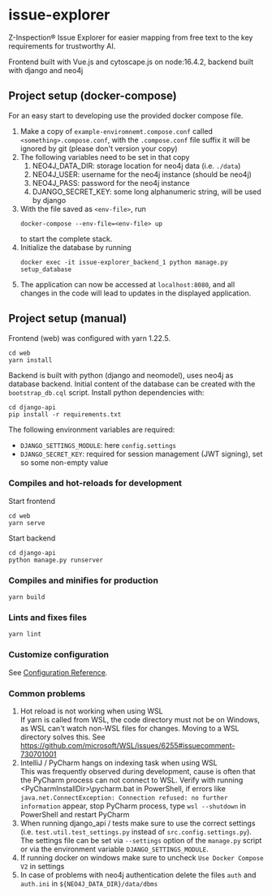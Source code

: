 # issue-explorer
Z-Inspection® Issue Explorer for easier mapping from free text to the key
requirements for trustworthy AI. 

Frontend built with Vue.js and cytoscape.js on node:16.4.2,
backend built with django and neo4j

## Project setup (docker-compose)
For an easy start to developing use the provided docker compose file.  
1. Make a copy of `example-enviromnemt.compose.conf` called `<something>.compose.conf`, 
with the `.compose.conf` file suffix it will be ignored by git 
(please don't version your copy) 
2. The following variables need to be set in that copy
   1. NEO4J_DATA_DIR: storage location for neo4j data (i.e. `./data`)
   2. NEO4J_USER: username for the neo4j instance (should be neo4j)
   3. NEO4J_PASS: password for the neo4j instance 
   4. DJANGO_SECRET_KEY: some long alphanumeric string, will be used by django
3. With the file saved as `<env-file>`, run 
    ```
    docker-compose --env-file=<env-file> up
    ```
   to start the complete stack.
4. Initialize the database by running 
   ```
   docker exec -it issue-explorer_backend_1 python manage.py setup_database 
   ```
5. The application can now be accessed at `localhost:8080`, and all changes in the code
will lead to updates in the displayed application.

## Project setup (manual)

Frontend (web) was configured with yarn 1.22.5.
```
cd web
yarn install
```
Backend is built with python (django and neomodel), uses neo4j as database backend. 
Initial content of the database can be created with the `bootstrap_db.cql` script.
Install python dependencies with:
```
cd django-api
pip install -r requirements.txt
```

The following environment variables are required:
- `DJANGO_SETTINGS_MODULE`: here `config.settings`
- `DJANGO_SECRET_KEY`: required for session management (JWT signing),
set so some non-empty value 

### Compiles and hot-reloads for development
Start frontend
```
cd web
yarn serve
```
Start backend
```
cd django-api
python manage.py runserver
```

### Compiles and minifies for production
```
yarn build
```

### Lints and fixes files
```
yarn lint
```

### Customize configuration
See [Configuration Reference](https://cli.vuejs.org/config/).

### Common problems
1. Hot reload is not working when using WSL  
If yarn is called from WSL, the code directory must not be on Windows, as 
WSL can't watch non-WSL files for changes. Moving to a WSL directory solves
this. See https://github.com/microsoft/WSL/issues/6255#issuecomment-730701001
2. IntelliJ / PyCharm hangs on indexing task when using WSL    
This was frequently observed during development, cause is often that the PyCharm process 
can not connect to WSL. Verify with running \<PyCharmInstallDir\>\pycharm.bat in 
PowerShell, if errors like `java.net.ConnectException: Connection refused: no further information`
appear, stop PyCharm process, type `wsl --shutdown` in PowerShell and restart PyCharm
3. When running django_api / tests make sure to use the correct settings (i.e. `test.util.test_settings.py` 
instead of `src.config.settings.py`).
The settings file can be set via `--settings` option of the `manage.py` script or via
the environment variable `DJANGO_SETTINGS_MODULE`.
4. If running docker on windows make sure to uncheck `Use Docker Compose V2` in settings
5. In case of problems with neo4j authentication delete the files `auth` and `auth.ini` 
in `${NEO4J_DATA_DIR}/data/dbms`